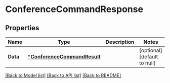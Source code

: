 # ConferenceCommandResponse

## Properties
Name | Type | Description | Notes
------------ | ------------- | ------------- | -------------
**Data** | [***ConferenceCommandResult**](ConferenceCommandResult.md) |  | [optional] [default to null]

[[Back to Model list]](../README.md#documentation-for-models) [[Back to API list]](../README.md#documentation-for-api-endpoints) [[Back to README]](../README.md)

